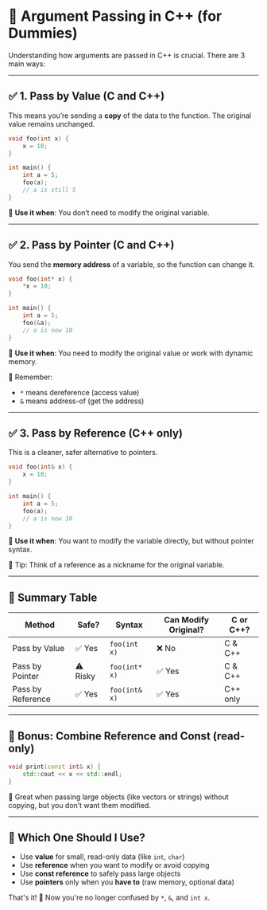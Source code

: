 # 🧠 Argument Passing in C++ (for Dummies)

Understanding how arguments are passed in C++ is crucial. There are 3 main ways:

---

## ✅ 1. Pass by **Value** (C and C++)

This means you’re sending a **copy** of the data to the function. The original value remains unchanged.

```cpp
void foo(int x) {
    x = 10;
}

int main() {
    int a = 5;
    foo(a);
    // a is still 5
}
```

🔸 **Use it when**: You don’t need to modify the original variable.

---

## ✅ 2. Pass by **Pointer** (C and C++)

You send the **memory address** of a variable, so the function can change it.

```cpp
void foo(int* x) {
    *x = 10;
}

int main() {
    int a = 5;
    foo(&a);
    // a is now 10
}
```

🔸 **Use it when**: You need to modify the original value or work with dynamic memory.

🧠 Remember:
- `*` means dereference (access value)
- `&` means address-of (get the address)

---

## ✅ 3. Pass by **Reference** (C++ only)

This is a cleaner, safer alternative to pointers.

```cpp
void foo(int& x) {
    x = 10;
}

int main() {
    int a = 5;
    foo(a);
    // a is now 10
}
```

🔸 **Use it when**: You want to modify the variable directly, but without pointer syntax.

🧠 Tip: Think of a reference as a nickname for the original variable.

---

## 🧪 Summary Table

| Method       | Safe? | Syntax         | Can Modify Original? | C or C++? |
|--------------|-------|----------------|-----------------------|------------|
| Pass by Value | ✅ Yes | `foo(int x)`    | ❌ No                  | C & C++    |
| Pass by Pointer | ⚠️ Risky | `foo(int* x)`  | ✅ Yes                 | C & C++    |
| Pass by Reference | ✅ Yes | `foo(int& x)`  | ✅ Yes                 | C++ only   |

---

## 🧰 Bonus: Combine Reference and Const (read-only)

```cpp
void print(const int& x) {
    std::cout << x << std::endl;
}
```

🔸 Great when passing large objects (like vectors or strings) without copying, but you don’t want them modified.

---

## 🧩 Which One Should I Use?

- Use **value** for small, read-only data (like `int`, `char`)
- Use **reference** when you want to modify or avoid copying
- Use **const reference** to safely pass large objects
- Use **pointers** only when you **have to** (raw memory, optional data)

That's it! 🎉 Now you're no longer confused by `*`, `&`, and `int x`.

